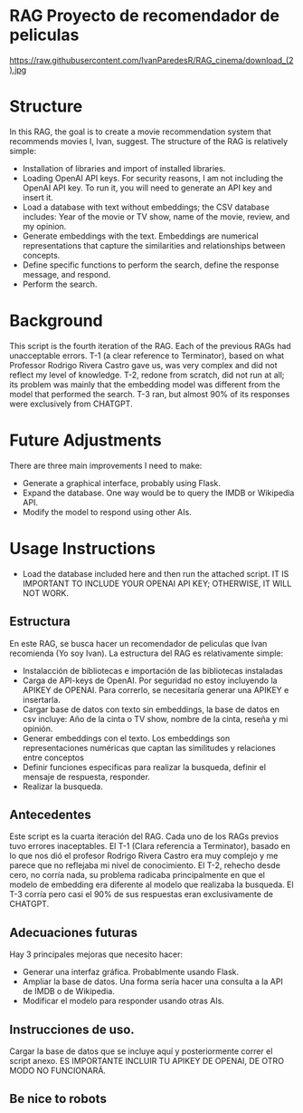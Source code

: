 # RAG Proyecto de recomendador de peliculas
https://raw.githubusercontent.com/IvanParedesR/RAG_cinema/download_(2).jpg
# Structure
In this RAG, the goal is to create a movie recommendation system that recommends movies I, Ivan, suggest. The structure of the RAG is relatively simple:

* Installation of libraries and import of installed libraries.
* Loading OpenAI API keys. For security reasons, I am not including the OpenAI API key. To run it, you will need to generate an API key and insert it.
* Load a database with text without embeddings; the CSV database includes: Year of the movie or TV show, name of the movie, review, and my opinion.
* Generate embeddings with the text. Embeddings are numerical representations that capture the similarities and relationships between concepts.
* Define specific functions to perform the search, define the response message, and respond.
* Perform the search.

# Background
This script is the fourth iteration of the RAG. Each of the previous RAGs had unacceptable errors. T-1 (a clear reference to Terminator), based on what Professor Rodrigo Rivera Castro gave us, was very complex and did not reflect my level of knowledge. T-2, redone from scratch, did not run at all; its problem was mainly that the embedding model was different from the model that performed the search. T-3 ran, but almost 90% of its responses were exclusively from CHATGPT.

# Future Adjustments
There are three main improvements I need to make:

* Generate a graphical interface, probably using Flask.
* Expand the database. One way would be to query the IMDB or Wikipedia API.
* Modify the model to respond using other AIs.

# Usage Instructions
* Load the database included here and then run the attached script. IT IS IMPORTANT TO INCLUDE YOUR OPENAI API KEY; OTHERWISE, IT WILL NOT WORK.

## Estructura
En este RAG, se busca hacer un recomendador de peliculas que Ivan recomienda (Yo soy Ivan). La estructura del RAG es relativamente simple:

* Instalacción de bibliotecas e importación de las bibliotecas instaladas
* Carga de API-keys de OpenAI. Por seguridad no estoy incluyendo la APIKEY de OPENAI. Para correrlo, se necesitaría generar una APIKEY e insertarla.
* Cargar base de datos con texto sin embeddings, la base de datos en csv incluye: Año de la cinta o TV show, nombre de la cinta, reseña y mi opinión.
* Generar embeddings con el texto. Los embeddings son representaciones numéricas que captan las similitudes y relaciones entre conceptos
* Definir funciones especificas para realizar la busqueda, definir el mensaje de respuesta, responder.
* Realizar la busqueda.

## Antecedentes
Este script es la cuarta iteración del RAG. Cada uno de los RAGs previos tuvo errores inaceptables. El T-1 (Clara referencia a Terminator), basado en lo que nos dió el profesor Rodrigo Rivera Castro era muy complejo y me parece que no reflejaba mi nivel de conocimiento. El T-2, rehecho desde cero, no corría nada, su problema radicaba principalmente en que el modelo de embedding era diferente al modelo que realizaba la busqueda. El T-3 corría pero casi el 90% de sus respuestas eran exclusivamente de CHATGPT.

## Adecuaciones futuras
Hay 3 principales mejoras que necesito hacer:
* Generar una interfaz gráfica. Probablmente usando Flask.
* Ampliar la base de datos. Una forma sería hacer una consulta a la API de IMDB o de Wikipedia.
* Modificar el modelo para responder usando otras AIs.

## Instrucciones de uso.

Cargar la base de datos que se incluye aquí y posteriormente correr el script anexo. ES IMPORTANTE INCLUIR TU APIKEY DE OPENAI, DE OTRO MODO NO FUNCIONARÁ.

## Be nice to robots

